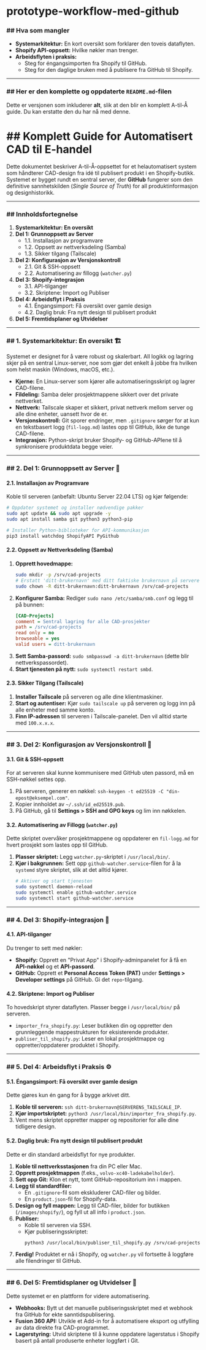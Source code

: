 # prototype-workflow-med-github

### \#\# Hva som mangler

  * **Systemarkitektur:** En kort oversikt som forklarer den toveis dataflyten.
  * **Shopify API-oppsett:** Hvilke nøkler man trenger.
  * **Arbeidsflyten i praksis:**
      * Steg for éngangsimporten fra Shopify til GitHub.
      * Steg for den daglige bruken med å publisere fra GitHub til Shopify.

-----

### \#\# Her er den komplette og oppdaterte `README.md`-filen

Dette er versjonen som inkluderer **alt**, slik at den blir en komplett A-til-Å guide. Du kan erstatte den du har nå med denne.

# \#\# Komplett Guide for Automatisert CAD til E-handel

Dette dokumentet beskriver A-til-Å-oppsettet for et helautomatisert system som håndterer CAD-design fra idé til publisert produkt i en Shopify-butikk. Systemet er bygget rundt en sentral server, der **GitHub** fungerer som den definitive sannhetskilden (*Single Source of Truth*) for all produktinformasjon og designhistorikk.

-----

### \#\# Innholdsfortegnelse

1.  **Systemarkitektur: En oversikt**
2.  **Del 1: Grunnoppsett av Server**
      * 1.1. Installasjon av programvare
      * 1.2. Oppsett av nettverksdeling (Samba)
      * 1.3. Sikker tilgang (Tailscale)
3.  **Del 2: Konfigurasjon av Versjonskontroll**
      * 2.1. Git & SSH-oppsett
      * 2.2. Automatisering av fillogg (`watcher.py`)
4.  **Del 3: Shopify-integrasjon**
      * 3.1. API-tilganger
      * 3.2. Skriptene: Import og Publiser
5.  **Del 4: Arbeidsflyt i Praksis**
      * 4.1. Éngangsimport: Få oversikt over gamle design
      * 4.2. Daglig bruk: Fra nytt design til publisert produkt
6.  **Del 5: Fremtidsplaner og Utvidelser**

-----

### \#\# 1. Systemarkitektur: En oversikt 🏗️

Systemet er designet for å være robust og skalerbart. All logikk og lagring skjer på en sentral Linux-server, noe som gjør det enkelt å jobbe fra hvilken som helst maskin (Windows, macOS, etc.).

  * **Kjerne:** En Linux-server som kjører alle automatiseringsskript og lagrer CAD-filene.
  * **Fildeling:** Samba deler prosjektmappene sikkert over det private nettverket.
  * **Nettverk:** Tailscale skaper et sikkert, privat nettverk mellom server og alle dine enheter, uansett hvor de er.
  * **Versjonskontroll:** Git sporer endringer, men `.gitignore` sørger for at kun en tekstbasert logg (`fil-logg.md`) lastes opp til GitHub, ikke de tunge CAD-filene.
  * **Integrasjon:** Python-skript bruker Shopify- og GitHub-APIene til å synkronisere produktdata begge veier.

-----

### \#\# 2. Del 1: Grunnoppsett av Server 🐧

#### **2.1. Installasjon av Programvare**

Koble til serveren (anbefalt: Ubuntu Server 22.04 LTS) og kjør følgende:

```bash
# Oppdater systemet og installer nødvendige pakker
sudo apt update && sudo apt upgrade -y
sudo apt install samba git python3 python3-pip

# Installer Python-biblioteker for API-kommunikasjon
pip3 install watchdog ShopifyAPI PyGithub
```

#### **2.2. Oppsett av Nettverksdeling (Samba)**

1.  **Opprett hovedmappe:**
    ```bash
    sudo mkdir -p /srv/cad-projects
    # Erstatt 'ditt-brukernavn' med ditt faktiske brukernavn på serveren
    sudo chown -R ditt-brukernavn:ditt-brukernavn /srv/cad-projects
    ```
2.  **Konfigurer Samba:** Rediger `sudo nano /etc/samba/smb.conf` og legg til på bunnen:
    ```ini
    [CAD-Projects]
    comment = Sentral lagring for alle CAD-prosjekter
    path = /srv/cad-projects
    read only = no
    browseable = yes
    valid users = ditt-brukernavn
    ```
3.  **Sett Samba-passord:** `sudo smbpasswd -a ditt-brukernavn` (dette blir nettverkspassordet).
4.  **Start tjenesten på nytt:** `sudo systemctl restart smbd`.

#### **2.3. Sikker Tilgang (Tailscale)**

1.  **Installer Tailscale** på serveren og alle dine klientmaskiner.
2.  **Start og autentiser:** Kjør `sudo tailscale up` på serveren og logg inn på alle enheter med samme konto.
3.  **Finn IP-adressen** til serveren i Tailscale-panelet. Den vil alltid starte med `100.x.x.x`.

-----

### \#\# 3. Del 2: Konfigurasjon av Versjonskontroll 🔄

#### **3.1. Git & SSH-oppsett**

For at serveren skal kunne kommunisere med GitHub uten passord, må en SSH-nøkkel settes opp.

1.  På serveren, generer en nøkkel: `ssh-keygen -t ed25519 -C "din-epost@eksempel.com"`.
2.  Kopier innholdet av `~/.ssh/id_ed25519.pub`.
3.  På GitHub, gå til **Settings \> SSH and GPG keys** og lim inn nøkkelen.

#### **3.2. Automatisering av Fillogg (`watcher.py`)**

Dette skriptet overvåker prosjektmappene og oppdaterer en `fil-logg.md` for hvert prosjekt som lastes opp til GitHub.

1.  **Plasser skriptet:** Legg `watcher.py`-skriptet i `/usr/local/bin/`.
2.  **Kjør i bakgrunnen:** Sett opp `github-watcher.service`-filen for å la `systemd` styre skriptet, slik at det alltid kjører.
    ```bash
    # Aktiver og start tjenesten
    sudo systemctl daemon-reload
    sudo systemctl enable github-watcher.service
    sudo systemctl start github-watcher.service
    ```

-----

### \#\# 4. Del 3: Shopify-integrasjon 🛒

#### **4.1. API-tilganger**

Du trenger to sett med nøkler:

  * **Shopify:** Opprett en "Privat App" i Shopify-adminpanelet for å få en **API-nøkkel** og et **API-passord**.
  * **GitHub:** Opprett et **Personal Access Token (PAT)** under **Settings \> Developer settings** på GitHub. Gi det `repo`-tilgang.

#### **4.2. Skriptene: Import og Publiser**

To hovedskript styrer dataflyten. Plasser begge i `/usr/local/bin/` på serveren.

  * `importer_fra_shopify.py`: Leser butikken din og oppretter den grunnleggende mappestrukturen for eksisterende produkter.
  * `publiser_til_shopify.py`: Leser en lokal prosjektmappe og oppretter/oppdaterer produktet i Shopify.

-----

### \#\# 5. Del 4: Arbeidsflyt i Praksis ⚙️

#### **5.1. Éngangsimport: Få oversikt over gamle design**

Dette gjøres kun én gang for å bygge arkivet ditt.

1.  **Koble til serveren:** `ssh ditt-brukernavn@SERVERENS_TAILSCALE_IP`.
2.  **Kjør importskriptet:** `python3 /usr/local/bin/importer_fra_shopify.py`.
3.  Vent mens skriptet oppretter mapper og repositorier for alle dine tidligere design.

#### **5.2. Daglig bruk: Fra nytt design til publisert produkt**

Dette er din standard arbeidsflyt for nye produkter.

1.  **Koble til nettverksstasjonen** fra din PC eller Mac.
2.  **Opprett prosjektmappen** (f.eks., `volvo-xc40-ladekabelholder`).
3.  **Sett opp Git:** Klon et nytt, tomt GitHub-repositorium inn i mappen.
4.  **Legg til standardfiler:**
      * En `.gitignore`-fil som ekskluderer CAD-filer og bilder.
      * En `product.json`-fil for Shopify-data.
5.  **Design og fyll mappen:** Legg til CAD-filer, bilder for butikken (`/images/shopify/`), og fyll ut all info i `product.json`.
6.  **Publiser:**
      * Koble til serveren via SSH.
      * Kjør publiseringsskriptet:
        ```bash
        python3 /usr/local/bin/publiser_til_shopify.py /srv/cad-projects/volvo-xc40-ladekabelholder
        ```
7.  **Ferdig\!** Produktet er nå i Shopify, og `watcher.py` vil fortsette å loggføre alle filendringer til GitHub.

-----

### \#\# 6. Del 5: Fremtidsplaner og Utvidelser 🚀

Dette systemet er en plattform for videre automatisering.

  * **Webhooks:** Bytt ut det manuelle publiseringsskriptet med et webhook fra GitHub for ekte sanntidspublisering.
  * **Fusion 360 API:** Utvikle et Add-in for å automatisere eksport og utfylling av data direkte fra CAD-programmet.
  * **Lagerstyring:** Utvid skriptene til å kunne oppdatere lagerstatus i Shopify basert på antall produserte enheter loggført i Git.
